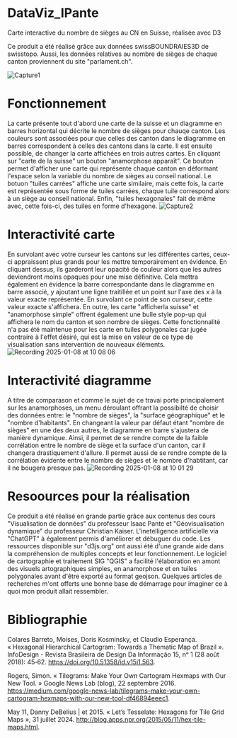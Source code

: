 # DataViz_IPante
Carte interactive du nombre de sièges au CN en Suisse, réalisée avec D3

Ce produit a été réalisé grâce aux données swissBOUNDRAIES3D de swisstopo. Aussi, les données relatives au nombre de sièges de chaque canton proviennent du site "parlament.ch".

![Capture1](https://github.com/user-attachments/assets/f90b61c7-3034-4fd5-8d91-13c7e7bdfffa)

# Fonctionnement
La carte présente tout d'abord une carte de la suisse et un diagramme en barres horizontal qui décrite le nombre de sièges pour chauqe canton. Les couleurs sont associées pour que celles des canton dans le diagramme en barres correspondent à celles des cantons dans la carte. Il est ensuite possible, de changer la carte affichées en trois autres cartes. En cliquant sur "carte de la suisse" un bouton "anamorphose apparaît". Ce bouton permet d'afficher une carte qui représente chaque canton en déformant l'espace selon la variable du nombre de sièges au conseil national. Le botuon "tuiles carrées" affiche une carte similaire, mais cette fois, la carte est représentée sous forme de tuiles carrées, chaque tuile correspond alors à un siège au conseil national. Enfin, "tuiles hexagonales" fait de même avec, cette fois-ci, des tuiles en forme d'hexagone.
![Capture2](https://github.com/user-attachments/assets/f4c924bd-acde-4681-8a05-d56a8f3758e1)



# Interactivité carte

En survolant avec votre curseur les cantons sur les différentes cartes, ceux-ci appraissent plus grands pour les mettre temporairement en évidence. En cliquant dessus, ils garderont leur opacité de couleur alors que les autres deviendront moins opaques pour une mise définitive. Cela mettra également en évidence la barre correspondante dans le diagramme en barre associé, y ajoutant une ligne traitillée et un point sur l'axe des x à la valeur exacte représentée. En survolant ce point de son curseur, cette valeur exacte s'affichera. En outre, les carte "afficherla suisse" et "anamorphose simple" offrent également une bulle style pop-up qui affichera le nom du canton et son nombre de sièges. Cette fonctionnalité n'a pas été maintenue pour les carte en tuiles polygonales car jugée contraire à l'effet désiré, qui est la mise en valeur de ce type de visualisation sans intervention de nouveaux éléments.
![Recording 2025-01-08 at 10 08 06](https://github.com/user-attachments/assets/93f70d7d-fe8e-4cf8-a918-37817d02be03)



# Interactivité diagramme

A titre de comparason et comme le sujet de ce travai porte principalement sur les anamorphoses, un menu déroulant offrant la possibilté de choisir des données entre: le "nombre de sièges", la "surface géographique" et le "nombre d'habitants". En changeant la valeur par défaut étant "nombre de sièges" en une des deux autres, le diagramme en barre s'ajustera de manière dynamique. Ainsi, il permet de se rendre compte de la faible corrélation entre le nombre de siège et la surface d'un canton, car il changera drastiquement d'allure. Il permet aussi de se rendre compte de la corrélation évidente entre le nombre de sièges et le nombre d'habtitant, car il ne bougera presque pas.
![Recording 2025-01-08 at 10 01 29](https://github.com/user-attachments/assets/619ada59-3ad9-491c-b57f-9877d2206a02)

# Resoources pour la réalisation

Ce produit  a été réalisé en grande partie grâce aux contenus des cours "Visualisation de données" du professeur Isaac Pante et "Géovisualisation dynamique"  du professeur Christian Kaiser. L'inetelligence artificielle via "ChatGPT" à également permis d'améliorer et débuguer du code. Les ressources disponible sur "d3js.org" ont aussi été d'une grande aide dans la compréhension de multiples concepts et leur fonctionnement. Le logiciel de cartographie et traitement SIG "QGIS" a facilité l'élaboration en amont des visuels artographiques simples, en anamorphose et en tuiles polygonales avant d'être exporté au format geojson. Quelques articles de recherches m'ont offerts une bonne base de démarrage pour imaginer ce à quoi mon produit allait ressembler.

# Bibliographie


Colares Barreto, Moises, Doris Kosminsky, et Claudio Esperança. « Hexagonal Hierarchical Cartogram: Towards a Thematic Map of Brazil ». InfoDesign - Revista Brasileira de Design Da Informação 15, nᵒ 1 (28 août 2018): 45‑62. https://doi.org/10.51358/id.v15i1.563.

Rogers, Simon. « Tilegrams: Make Your Own Cartogram Hexmaps with Our New Tool. » Google News Lab (blog), 22 septembre 2016. https://medium.com/google-news-lab/tilegrams-make-your-own-cartogram-hexmaps-with-our-new-tool-df46894eeec1.


May 11, Danny DeBelius | et 2015. « Let’s Tesselate: Hexagons for Tile Grid Maps », 31 juillet 2024. http://blog.apps.npr.org/2015/05/11/hex-tile-maps.html.


